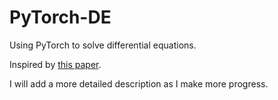 # PyTorch-DE
Using PyTorch to solve differential equations.

Inspired by [this paper](https://arxiv.org/abs/1912.04737).

I will add a more detailed description as I make more progress.
